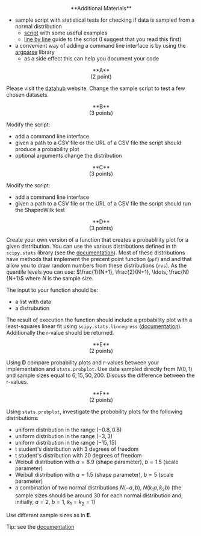 <center>
**Additional Materials**
</center>

- sample script with statistical tests for checking if
  data is sampled from a normal distribution
  - [script](---ThisDir---/set_5.py) with some useful examples
  - [line by line](---ThisDir---/set_5.pdf) guide to the script (I suggest that you read this first)
- a convenient way of adding a command line interface is by using the [argparse](https://docs.python.org/3/library/argparse.html)
  library
  - as a side effect this can help you document your code

<center>
**A**
</center>

<center>
(2 point)
</center>

Please visit the [datahub](https://datahub.io/)
website. Change the sample script to test
a few chosen datasets.

<center>
**B**
</center>

<center>
(3 points)
</center>

Modify the script:

- add a command line interface
- given a path to a CSV file or the URL of a 
  CSV file the script should produce a probability plot
- optional arguments change the distribution 

<center>
**C**
</center>

<center>
(3 points)
</center> 

Modify the script:

- add a command line interface
- given a path to a CSV file or the URL of a 
  CSV file the script should run the ShapiroWilk test

<center>
**D**
</center>

<center>
(3 points)
</center> 

Create your own version of a function that creates a probablility plot
for a given distribution. You can use the various distributions
defined in th `scipy.stats` library 
(see the [documentation](https://docs.scipy.org/doc/scipy/reference/stats.html)).
Most of these distributions have methods that implement the precent point function
(`ppf`) and and that allow you to draw random numbers from these distributions (`rvs`).
As the quantile levels you can use: $\frac{1}{N+1}, \frac{2}{N+1}, \ldots, \frac{N}{N+1}$
where $N$ is the sample size.

The input to your function should be:

- a list with data
- a distrubution

The result of execution the function should include
a probability plot with a least-squares linear fit using `scipy.stats.linregress` 
([documentation](https://docs.scipy.org/doc/scipy/reference/generated/scipy.stats.linregress.html)). 
Additionally the r-value should be returned.

<center>
**E**
</center>

<center>
(2 points)
</center> 

Using **D** compare probability plots and r-values between your implementation and `stats.probplot`.
Use data sampled directly from $N(0 , 1)$ and sample sizes equal to $6 , 15 , 50 , 200$. 
Discuss the difference between the r-values.

<center>
**F**
</center>

<center>
(2 points)
</center> 

Using `stats.probplot`, investigate the probobility plots for the following distributions:

- uniform distribution in the range $(-0.8 , 0.8)$
- uniform distribution in the range $(-3 , 3)$
- uniform distribution in the range $(-15 , 15)$
- t student's distribution with 3 degrees of freedom
- t student's distribution with 20 degrees of freedom
- Weibull distribution with $a = 8.9$ (shape parameter), $b = 1.5$ (scale parameter)
- Weibull distribution with $a = 1.5$ (shape parameter), $b = 5$ (scale parameter)
- a combination of two normal distributions $N(-a , b)$, $N(k_{1} a , k_{2} b)$ 
  (the sample sizes should be around $30$ for each normal distribution and, initially, $a = 2$, $b = 1$, $k_{1} = k_{2} = 1$)

Use different sample sizes as in **E**. 


Tip: see the [documentation](https://docs.scipy.org/doc/scipy/reference/stats.html)

